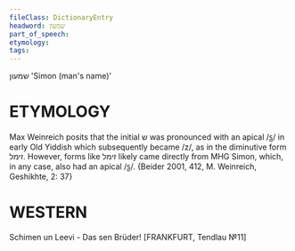 ```yaml
---
fileClass: DictionaryEntry
headword: שמעון
part_of_speech: 
etymology: 
tags: 
---
```

שמעון
'Simon (man's name)'

ETYMOLOGY
===========
Max Weinreich posits that the initial ש was pronounced with an apical /s̺/ in early Old Yiddish which subsequently became /z/, as in the diminutive form זימל. However, forms like זימל likely came directly from MHG Simon, which, in any case, also had an apical /s̺/. 
{Beider 2001, 412, M. Weinreich, Geshikhte, 2: 37}

WESTERN
========

Schimen un Leevi - Das sen Brüder! 
[FRANKFURT, Tendlau №11]
